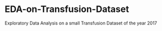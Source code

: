 # EDA-on-Transfusion-Dataset
Exploratory Data Analysis on a small Transfusion Dataset of the year 2017
